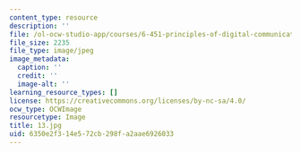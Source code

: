 ```yaml
---
content_type: resource
description: ''
file: /ol-ocw-studio-app/courses/6-451-principles-of-digital-communication-ii-spring-2005/6350e2f314e572cb298fa2aae6926033_13.jpg
file_size: 2235
file_type: image/jpeg
image_metadata:
  caption: ''
  credit: ''
  image-alt: ''
learning_resource_types: []
license: https://creativecommons.org/licenses/by-nc-sa/4.0/
ocw_type: OCWImage
resourcetype: Image
title: 13.jpg
uid: 6350e2f3-14e5-72cb-298f-a2aae6926033
---
```

